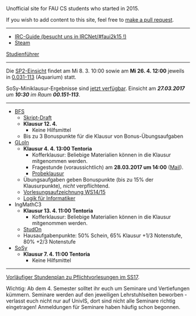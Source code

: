 Unofficial site for FAU CS students who started in 2015.

If you wish to add content to this site, feel free to [make a pull request](https://github.com/yawkat/faui2k15.de).

---

- [IRC-Guide (besucht uns in IRCNet/#faui2k15 !)](https://fsi.cs.fau.de/dw/kontakt/irc)
- [Steam](http://steamcommunity.com/groups/faui)

[Studienführer](http://www.informatik.fau.de/studium/Studienfuehrer_inf.pdf)

---

Die [SP2-Einsicht](https://www4.cs.fau.de/Lehre/WS16/V_SP2/) findet am Mi 8. 3. 10:00 sowie am **Mi 26. 4. 12:00** jeweils in [0.031-113](https://univis.uni-erlangen.de/prg?search=rooms&name=0.031-113) (Aquarium) statt.

SoSy-Miniklausur-Ergebnisse sind [jetzt verfügbar](http://www11.informatik.uni-erlangen.de/Lehre/WS1617/SW-SYS3/index.html). Einsicht am ***27.03.2017** um **10:30** im Raum **00.151-113***.

---

- [BFS](https://www12.informatik.uni-erlangen.de/edu/BFS/WS1617/)
  + [Skript-Draft](https://www12.informatik.uni-erlangen.de/edu/BFS/WS1617/bfs1617.pdf)
  + **Klausur 12. 4.**
      + Keine Hilfsmittel
  + Bis zu 3 Bonuspunkte für die Klausur von Bonus-Übungsaufgaben
- [GLoIn](https://www8.cs.fau.de/ws16:gloin)
  + **Klausur 4. 4. 13:00 Tentoria**
      + Kofferklausur: Beliebige Materialien können in die Klausur mitgenommen werden.
      + Fragestunde (voraussichtlich) am **28.03.2017 um 14:00** ([Mail](https://s.yawk.at/41G5.txt)).
      + [Probeklausur](https://www8.cs.fau.de/_media/ws16:gloin:probeklausurWS1617.pdf)
  + Übungsaufgaben geben Bonuspunkte (bis zu 15% der Klausurpunkte), *nicht* verpflichtend.
  + [Vorlesungsaufzeichnung WS14/15](https://www.video.uni-erlangen.de/course/id/323.html)
  + [Logik für Informatiker](https://www.amazon.de/dp/3827410053)
- IngMathC3
  + **Klausur 13. 4. 11:00 Tentoria**
      + Kofferklausur: Beliebige Materialien können in die Klausur mitgenommen werden.
  + [StudOn](https://www.studon.fau.de/studon/ilias.php?ref_id=1650357&cmdClass=ilobjcoursegui&cmdNode=qs:gr&baseClass=ilRepositoryGUI)
  + Hausaufgabenpunkte: 50% Schein, 65% Klausur +1/3 Notenstufe, 80% +2/3 Notenstufe 
- [SoSy](http://www11.informatik.uni-erlangen.de/Lehre/WS1617/SW-SYS3/)
  + **Klausur 7. 4. 11:00 Tentoria**
      + Keine Hilfsmittel

---

[Vorläufiger Stundenplan zu Pflichtvorlesungen im SS17](https://s.yawk.at/Mv11). 

Wichtig: Ab dem 4. Semester solltet ihr euch um Seminare und Vertiefungen kümmern. Seminare werden auf den jeweiligen Lehrstuhlseiten beworben - verlasst euch nicht nur auf UnivIS, dort sind nicht alle Seminare richtig eingetragen! Anmeldungen für Seminare haben häufig schon begonnen.
